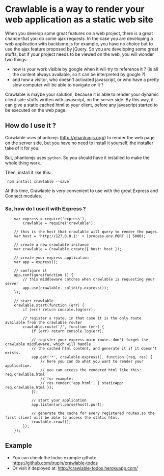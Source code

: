 # Crawlable is a way to render your web application as a static web site

When you develop some great features on a web project, there is a great chance that you do some ajax requests.
In the case you are developing a web application with backbone.js for example, you have no choice but to use the ajax
feature proposed by jQuery.
So you are developing some great stuffs, but if your project needs to be viewed on the web, you will wonder two things:

* how is your work visible by google when it will try to reference it ? (is all the content always available, so it can be interpreted
by google ?)
* and how a visitor, who doesn't activated javascript, or who have a pretty slow computer will be able to navigate on it ?

Crawlable is maybe your solution, because it is able to render your dynamic client side stuffs written with javascript, on the server side.
By this way, it can give a static cached html to your client, before any javascript started to be executed on the web page.

## How do I use it ?

Crawlable uses phantomjs (http://phantomjs.org/) to render the web page on the server side, but you have no need to install it yourself,
the installer take of it for you.

But, phantomjs uses ```python```. So you should have it installed to make the whole thing work.

Then, install it like this:

	`npm install crawlable --save`

At this time, Crawlable is very convenient to use with the great Express and Connect modules.

### So, how do I use it with Express ?

```
	var express = require('express'),
		Crawlable = require('crawlable');

	// this is the host that crawlable will query to render the pages.
	var host = 'http://127.0.0.1:' + (process.env.PORT || 5000);

	// create a new crawlable instance
	var crawlable = Crawlable.create({ host: host });

	// create your express application
	var app = express();

	// configure it
    app.configure(function () {
		// this middleware catches when crawlable is requesting your server
        app.use(crawlable._solidify.express());
    });

	// start crawlable
	crawlable.start(function (err) {
		if (err) return console.log(err);

		// register a route. in that case it is the only route available from the crawlable router
		crawlable.route('/', function (err) {
			if (err) return console.log(err);

			// register your express main route. don't forget the crawlable middleware, which will handle
			// the cached html content, and generate it if it doesn't exists.
			app.get('*', crawlable.express(), function (req, res) {
				// here you can do what you want to render your application.
				// you can access the rendered html like this: req.crawlable.html
				// for example:
                // res.render('app.html', { staticApp: req.crawlable.html });
            });

			// start your application
	        app.listen(url.parse(host).port);

			// generate the cache for every registered routes,so the first client will be able to access the static html.
			crawlable.crawl();
		});
	});

```

## Example

* You can check the todos example github: https://github.com/trupin/crawlable-todos
* Or visit it deployed at: http://crawlable-todos.herokuapp.com/
